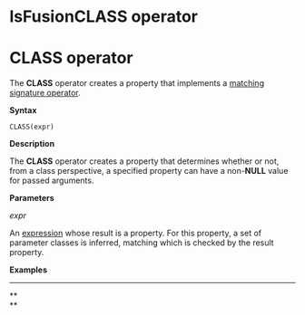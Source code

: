 # lsFusionCLASS operator

# CLASS operator

The **CLASS** operator creates a property that implements a [matching signature operator](lsFusionProperty_signature_CLASS_.md).

**Syntax**

    CLASS(expr) 

**Description**

The **CLASS** operator creates a property that determines whether or not, from a class perspective, a specified property can have a non-**NULL** value for passed arguments.

**Parameters**

*expr*

An [expression](lsFusionExpression.md) whose result is a property. For this property, a set of parameter classes is inferred, matching which is checked by the result property. 

**Examples**

****



**  
**
